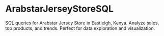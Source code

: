 # ArabstarJerseyStoreSQL
SQL queries for Arabstar Jersey Store in Eastleigh, Kenya. Analyze sales, top products, and trends. Perfect for data exploration and visualization.
